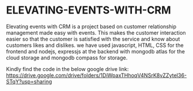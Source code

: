 # ELEVATING-EVENTS-WITH-CRM
Elevating events with CRM is a project based on customer relationship management made easy with events. This makes the customer interaction easier so that the customer is satisfied with the service and know about customers likes and dislikes. we have used javascript, HTML, CSS for the frontend and nodejs, expressjs at the backend with mongodb atlas for the cloud storage and mongodb compass for storage.  


Kindly find the code in the below google drive link:
https://drive.google.com/drive/folders/1DiWpaxTHhoqV4NSrK8vZZytel36-STqY?usp=sharing
